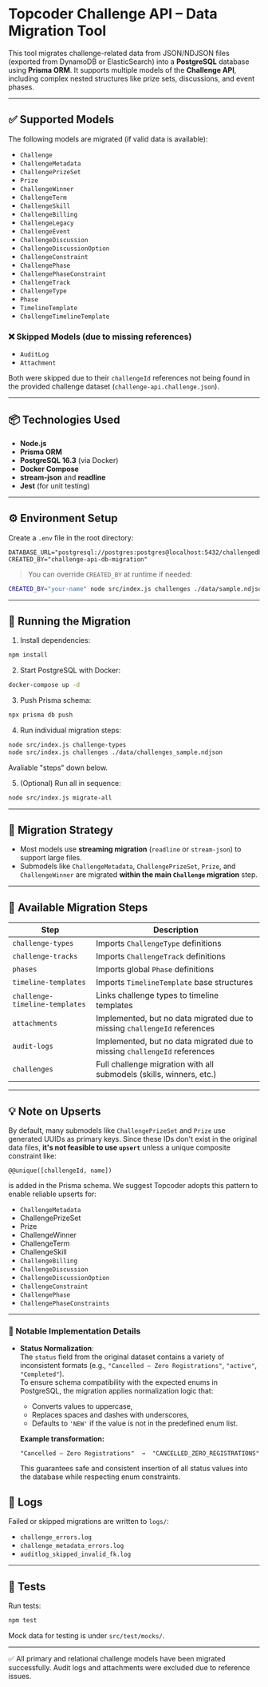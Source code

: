 # Topcoder Challenge API – Data Migration Tool

This tool migrates challenge-related data from JSON/NDJSON files (exported from DynamoDB or ElasticSearch) into a **PostgreSQL** database using **Prisma ORM**. It supports multiple models of the **Challenge API**, including complex nested structures like prize sets, discussions, and event phases.

---

## ✅ Supported Models

The following models are migrated (if valid data is available):

- `Challenge`
- `ChallengeMetadata`
- `ChallengePrizeSet`
- `Prize`
- `ChallengeWinner`
- `ChallengeTerm`
- `ChallengeSkill`
- `ChallengeBilling`
- `ChallengeLegacy`
- `ChallengeEvent`
- `ChallengeDiscussion`
- `ChallengeDiscussionOption`
- `ChallengeConstraint`
- `ChallengePhase`
- `ChallengePhaseConstraint`
- `ChallengeTrack`
- `ChallengeType`
- `Phase`
- `TimelineTemplate`
- `ChallengeTimelineTemplate`

### ❌ Skipped Models (due to missing references)

- `AuditLog`
- `Attachment`

Both were skipped due to their `challengeId` references not being found in the provided challenge dataset (`challenge-api.challenge.json`).

---

## 📦 Technologies Used

- **Node.js**
- **Prisma ORM**
- **PostgreSQL 16.3** (via Docker)
- **Docker Compose**
- **stream-json** and **readline**
- **Jest** (for unit testing)

---

## ⚙️ Environment Setup

Create a `.env` file in the root directory:

```env
DATABASE_URL="postgresql://postgres:postgres@localhost:5432/challengedb"
CREATED_BY="challenge-api-db-migration"
```

> You can override `CREATED_BY` at runtime if needed:
```bash
CREATED_BY="your-name" node src/index.js challenges ./data/sample.ndjson
```

---

## 🚀 Running the Migration

1. Install dependencies:

```bash
npm install
```

2. Start PostgreSQL with Docker:

```bash
docker-compose up -d
```

3. Push Prisma schema:

```bash
npx prisma db push
```

4. Run individual migration steps:

```bash
node src/index.js challenge-types
node src/index.js challenges ./data/challenges_sample.ndjson
```
Avaliable "steps" down below.

5. (Optional) Run all in sequence:

```bash
node src/index.js migrate-all
```

---

## 🧩 Migration Strategy

- Most models use **streaming migration** (`readline` or `stream-json`) to support large files.
- Submodels like `ChallengeMetadata`, `ChallengePrizeSet`, `Prize`, and `ChallengeWinner` are migrated **within the main `Challenge` migration** step.

---

## 🧩 Available Migration Steps

| Step                           | Description                                                                 |
|--------------------------------|-----------------------------------------------------------------------------|
| `challenge-types`             | Imports `ChallengeType` definitions                                        |
| `challenge-tracks`            | Imports `ChallengeTrack` definitions                                       |
| `phases`                      | Imports global `Phase` definitions                                         |
| `timeline-templates`          | Imports `TimelineTemplate` base structures                                 |
| `challenge-timeline-templates`| Links challenge types to timeline templates                                |
| `attachments`                 | Implemented, but no data migrated due to missing `challengeId` references  |
| `audit-logs`                  | Implemented, but no data migrated due to missing `challengeId` references  |
| `challenges`                  | Full challenge migration with all submodels (skills, winners, etc.)        |

---

## 💡 Note on Upserts

By default, many submodels like `ChallengePrizeSet` and `Prize` use generated UUIDs as primary keys. Since these IDs don't exist in the original data files, **it's not feasible to use `upsert`** unless a unique composite constraint like:

```prisma
@@unique([challengeId, name])
```

is added in the Prisma schema. We suggest Topcoder adopts this pattern to enable reliable upserts for:

- `ChallengeMetadata`
-  ChallengePrizeSet
-  Prize
-  ChallengeWinner
-  ChallengeTerm
-  ChallengeSkill
- `ChallengeBilling`
- `ChallengeDiscussion`
- `ChallengeDiscussionOption`
- `ChallengeConstraint`
- `ChallengePhase`
- `ChallengePhaseConstraints`

---

### 🔎 Notable Implementation Details

- **Status Normalization**:  
  The `status` field from the original dataset contains a variety of inconsistent formats (e.g., `"Cancelled – Zero Registrations"`, `"active"`, `"Completed"`).  
  To ensure schema compatibility with the expected enums in PostgreSQL, the migration applies normalization logic that:

  - Converts values to uppercase,
  - Replaces spaces and dashes with underscores,
  - Defaults to `'NEW'` if the value is not in the predefined enum list.

  **Example transformation:**

  ```
  "Cancelled – Zero Registrations"  →  "CANCELLED_ZERO_REGISTRATIONS"
  ```

  This guarantees safe and consistent insertion of all status values into the database while respecting enum constraints.

## 📝 Logs

Failed or skipped migrations are written to `logs/`:

- `challenge_errors.log`
- `challenge_metadata_errors.log`
- `auditlog_skipped_invalid_fk.log`

---

## 🧪 Tests

Run tests:

```bash
npm test
```

Mock data for testing is under `src/test/mocks/`.

---

✅ All primary and relational challenge models have been migrated successfully. Audit logs and attachments were excluded due to reference issues.
